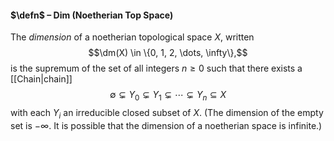 #### $\defn$ – Dim (Noetherian Top Space)
The *dimension* of a noetherian topological space $X$, written $$\dm(X) \in \{0, 1, 2, \dots, \infty\},$$is the supremum of the set of all integers $n \geq 0$ such that there exists a [[Chain|chain]] $$
\emptyset \subsetneq Y_0 \subsetneq Y_1 \subsetneq \cdots \subsetneq Y_n \subseteq X$$with each $Y_i$ an irreducible closed subset of $X$. (The dimension of the empty set is $-\infty$. It is possible that the dimension of a noetherian space is infinite.)